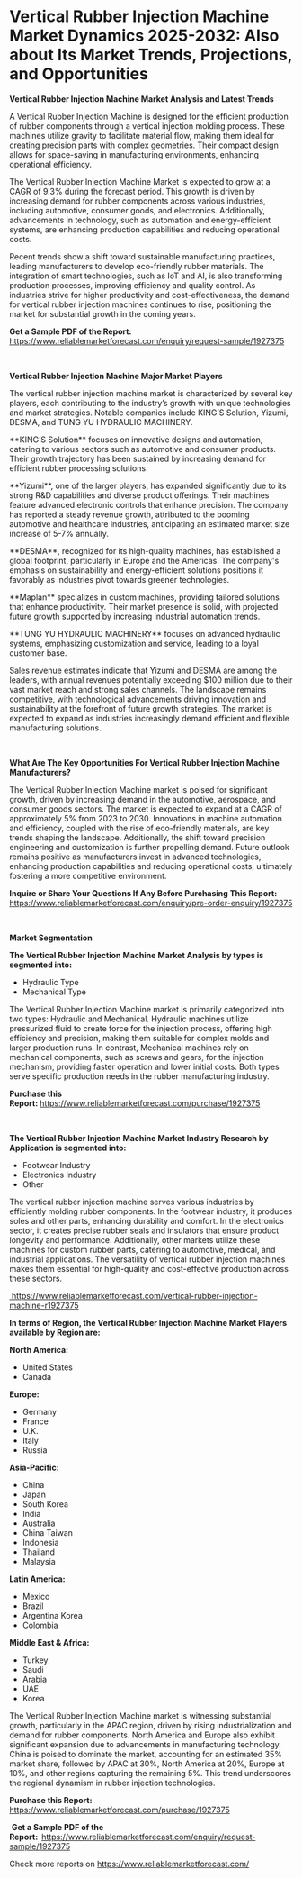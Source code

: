 <p><h1>Vertical Rubber Injection Machine Market Dynamics 2025-2032: Also about Its Market Trends, Projections, and Opportunities</h1></p><p><strong>Vertical Rubber Injection Machine Market Analysis and Latest Trends</strong></p>
<p><p>A Vertical Rubber Injection Machine is designed for the efficient production of rubber components through a vertical injection molding process. These machines utilize gravity to facilitate material flow, making them ideal for creating precision parts with complex geometries. Their compact design allows for space-saving in manufacturing environments, enhancing operational efficiency.</p><p>The Vertical Rubber Injection Machine Market is expected to grow at a CAGR of 9.3% during the forecast period. This growth is driven by increasing demand for rubber components across various industries, including automotive, consumer goods, and electronics. Additionally, advancements in technology, such as automation and energy-efficient systems, are enhancing production capabilities and reducing operational costs. </p><p>Recent trends show a shift toward sustainable manufacturing practices, leading manufacturers to develop eco-friendly rubber materials. The integration of smart technologies, such as IoT and AI, is also transforming production processes, improving efficiency and quality control. As industries strive for higher productivity and cost-effectiveness, the demand for vertical rubber injection machines continues to rise, positioning the market for substantial growth in the coming years.</p></p>
<p><strong>Get a Sample PDF of the Report:&nbsp;</strong> <a href="https://www.reliablemarketforecast.com/enquiry/request-sample/1927375?utm_campaign=2015&utm_medium=2&utm_source=Github&utm_content=ia&utm_term=15012025&utm_id=vertical-rubber-injection-machine">https://www.reliablemarketforecast.com/enquiry/request-sample/1927375</a></p>
<p>&nbsp;</p>
<p><strong>Vertical Rubber Injection Machine Major Market Players</strong></p>
<p><p>The vertical rubber injection machine market is characterized by several key players, each contributing to the industry’s growth with unique technologies and market strategies. Notable companies include KING’S Solution, Yizumi, DESMA, and TUNG YU HYDRAULIC MACHINERY. </p><p>**KING’S Solution** focuses on innovative designs and automation, catering to various sectors such as automotive and consumer products. Their growth trajectory has been sustained by increasing demand for efficient rubber processing solutions. </p><p>**Yizumi**, one of the larger players, has expanded significantly due to its strong R&D capabilities and diverse product offerings. Their machines feature advanced electronic controls that enhance precision. The company has reported a steady revenue growth, attributed to the booming automotive and healthcare industries, anticipating an estimated market size increase of 5-7% annually.</p><p>**DESMA**, recognized for its high-quality machines, has established a global footprint, particularly in Europe and the Americas. The company's emphasis on sustainability and energy-efficient solutions positions it favorably as industries pivot towards greener technologies. </p><p>**Maplan** specializes in custom machines, providing tailored solutions that enhance productivity. Their market presence is solid, with projected future growth supported by increasing industrial automation trends. </p><p>**TUNG YU HYDRAULIC MACHINERY** focuses on advanced hydraulic systems, emphasizing customization and service, leading to a loyal customer base.</p><p>Sales revenue estimates indicate that Yizumi and DESMA are among the leaders, with annual revenues potentially exceeding $100 million due to their vast market reach and strong sales channels. The landscape remains competitive, with technological advancements driving innovation and sustainability at the forefront of future growth strategies. The market is expected to expand as industries increasingly demand efficient and flexible manufacturing solutions.</p></p>
<p>&nbsp;</p>
<p><strong>What Are The Key Opportunities For Vertical Rubber Injection Machine Manufacturers?</strong></p>
<p><p>The Vertical Rubber Injection Machine market is poised for significant growth, driven by increasing demand in the automotive, aerospace, and consumer goods sectors. The market is expected to expand at a CAGR of approximately 5% from 2023 to 2030. Innovations in machine automation and efficiency, coupled with the rise of eco-friendly materials, are key trends shaping the landscape. Additionally, the shift toward precision engineering and customization is further propelling demand. Future outlook remains positive as manufacturers invest in advanced technologies, enhancing production capabilities and reducing operational costs, ultimately fostering a more competitive environment.</p></p>
<p><strong>Inquire or Share Your Questions If Any Before Purchasing This Report:</strong> <a href="https://www.reliablemarketforecast.com/enquiry/pre-order-enquiry/1927375?utm_campaign=2015&utm_medium=2&utm_source=Github&utm_content=ia&utm_term=15012025&utm_id=vertical-rubber-injection-machine">https://www.reliablemarketforecast.com/enquiry/pre-order-enquiry/1927375</a></p>
<p>&nbsp;</p>
<p><strong>Market Segmentation</strong></p>
<p><strong>The Vertical Rubber Injection Machine Market Analysis by types is segmented into:</strong></p>
<p><ul><li>Hydraulic Type</li><li>Mechanical Type</li></ul></p>
<p><p>The Vertical Rubber Injection Machine market is primarily categorized into two types: Hydraulic and Mechanical. Hydraulic machines utilize pressurized fluid to create force for the injection process, offering high efficiency and precision, making them suitable for complex molds and larger production runs. In contrast, Mechanical machines rely on mechanical components, such as screws and gears, for the injection mechanism, providing faster operation and lower initial costs. Both types serve specific production needs in the rubber manufacturing industry.</p></p>
<p><strong>Purchase this Report:&nbsp;</strong><a href="https://www.reliablemarketforecast.com/purchase/1927375?utm_campaign=2015&utm_medium=2&utm_source=Github&utm_content=ia&utm_term=15012025&utm_id=vertical-rubber-injection-machine">https://www.reliablemarketforecast.com/purchase/1927375</a></p>
<p>&nbsp;</p>
<p><strong>The Vertical Rubber Injection Machine Market Industry Research by Application is segmented into:</strong></p>
<p><ul><li>Footwear Industry</li><li>Electronics Industry</li><li>Other</li></ul></p>
<p><p>The vertical rubber injection machine serves various industries by efficiently molding rubber components. In the footwear industry, it produces soles and other parts, enhancing durability and comfort. In the electronics sector, it creates precise rubber seals and insulators that ensure product longevity and performance. Additionally, other markets utilize these machines for custom rubber parts, catering to automotive, medical, and industrial applications. The versatility of vertical rubber injection machines makes them essential for high-quality and cost-effective production across these sectors.</p></p>
<p><a href="https://www.reliablemarketforecast.com/vertical-rubber-injection-machine-r1927375?utm_campaign=2015&utm_medium=2&utm_source=Github&utm_content=ia&utm_term=15012025&utm_id=vertical-rubber-injection-machine">&nbsp;https://www.reliablemarketforecast.com/vertical-rubber-injection-machine-r1927375</a></p>
<p><strong>In terms of Region, the Vertical Rubber Injection Machine Market Players available by Region are:</strong></p>
<p>
    <p> <strong> North America: </strong>
        <ul>
            <li>United States</li>
            <li>Canada</li>
        </ul>
        </p> 
    <p> <strong> Europe: </strong>
        <ul>
            <li>Germany</li>
            <li>France</li>
            <li>U.K.</li>
            <li>Italy</li>
            <li>Russia</li>
        </ul>
        </p> 
    <p> <strong> Asia-Pacific: </strong>
        <ul>
            <li>China</li>
            <li>Japan</li>
            <li>South Korea</li>
            <li>India</li>
            <li>Australia</li>
            <li>China Taiwan</li>
            <li>Indonesia</li>
            <li>Thailand</li>
            <li>Malaysia</li>
        </ul>
        </p> 
    <p> <strong> Latin America: </strong>
        <ul>
            <li>Mexico</li>
            <li>Brazil</li>
            <li>Argentina Korea</li>
            <li>Colombia</li>
        </ul>
        </p> 
    <p> <strong> Middle East & Africa: </strong>
        <ul>
            <li>Turkey</li>
            <li>Saudi</li>
            <li>Arabia</li>
            <li>UAE</li>
            <li>Korea</li>
        </ul>
    </p>
    </p>
<p><p>The Vertical Rubber Injection Machine market is witnessing substantial growth, particularly in the APAC region, driven by rising industrialization and demand for rubber components. North America and Europe also exhibit significant expansion due to advancements in manufacturing technology. China is poised to dominate the market, accounting for an estimated 35% market share, followed by APAC at 30%, North America at 20%, Europe at 10%, and other regions capturing the remaining 5%. This trend underscores the regional dynamism in rubber injection technologies.</p></p>
<p><strong>Purchase this Report: </strong><a href="https://www.reliablemarketforecast.com/purchase/1927375?utm_campaign=2015&utm_medium=2&utm_source=Github&utm_content=ia&utm_term=15012025&utm_id=vertical-rubber-injection-machine">https://www.reliablemarketforecast.com/purchase/1927375</a></p>
<p>&nbsp;<strong>Get a Sample PDF of the Report:&nbsp;&nbsp;</strong><a href="https://www.reliablemarketforecast.com/enquiry/request-sample/1927375?utm_campaign=2015&utm_medium=2&utm_source=Github&utm_content=ia&utm_term=15012025&utm_id=vertical-rubber-injection-machine">https://www.reliablemarketforecast.com/enquiry/request-sample/1927375</a></p>
<p><strong></strong></p>
<p>Check more reports on <a href="https://www.reliablemarketforecast.com/?utm_campaign=2015&utm_medium=2&utm_source=Github&utm_content=ia&utm_term=15012025&utm_id=vertical-rubber-injection-machine">https://www.reliablemarketforecast.com/</a></p>
